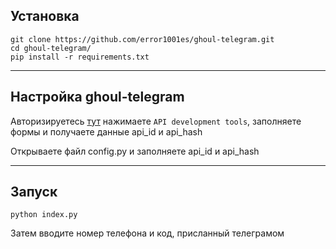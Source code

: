 ## Установка 
	git clone https://github.com/error1001es/ghoul-telegram.git
	cd ghoul-telegram/
	pip install -r requirements.txt

____
## Настройка ghoul-telegram
Авторизируетесь [тут](https://my.telegram.org/) нажимаете `API development tools`, заполняете формы и получаете данные api_id и api_hash

Открываете файл config.py и заполняете api_id и api_hash

____
## Запуск
	python index.py

Затем вводите номер телефона и код, присланный телеграмом	
